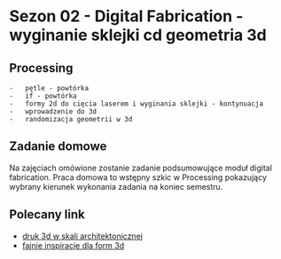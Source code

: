 # Sezon 02 - Digital Fabrication - wyginanie sklejki cd geometria 3d

## Processing
	-	pętle - powtórka
	-	if - powtórka
	-	formy 2d do cięcia laserem i wyginania sklejki - kontynuacja
	-	wprowadzenie do 3d 
	-	randomizacja geometrii w 3d

## Zadanie domowe
Na zajęciach omówione zostanie zadanie podsumowujące moduł digital fabrication. Praca domowa to wstępny szkic w Processing pokazujący wybrany kierunek wykonania zadania na koniec semestru.

## Polecany link
- [druk 3d w skali architektonicznej](http://thecloudlab.org/processing/library.html)
- [fajnie inspiracje dla form 3d](http://mx3d.com/)
